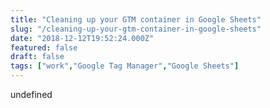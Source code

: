 ```yaml
---
title: "Cleaning up your GTM container in Google Sheets"
slug: "/cleaning-up-your-gtm-container-in-google-sheets"
date: "2018-12-12T19:52:24.000Z"
featured: false
draft: false
tags: ["work","Google Tag Manager","Google Sheets"]
---
```


undefined

